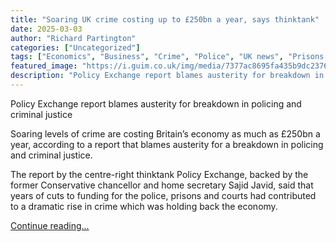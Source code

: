 ```yaml
---
title: "Soaring UK crime costing up to £250bn a year, says thinktank"
date: 2025-03-03
author: "Richard Partington"
categories: ["Uncategorized"]
tags: ["Economics", "Business", "Crime", "Police", "UK news", "Prisons and probation", "Society", "UK criminal justice", "Law"]
featured_image: "https://i.guim.co.uk/img/media/7377ac8695fa435b9dc2376840f3a7f458e4e820/401_243_2935_1761/master/2935.jpg?width=140&quality=85&auto=format&fit=max&s=72f7b16167a8cc696736fed3f9797c24"
description: "Policy Exchange report blames austerity for breakdown in policing and criminal justiceSoaring levels of crime are costing Britain’s economy as much as £250bn a ..."
---
```


Policy Exchange report blames austerity for breakdown in policing and criminal justice

Soaring levels of crime are costing Britain’s economy as much as £250bn a year, according to a report that blames austerity for a breakdown in policing and criminal justice.

The report by the centre-right thinktank Policy Exchange, backed by the former Conservative chancellor and home secretary Sajid Javid, said that years of cuts to funding for the police, prisons and courts had contributed to a dramatic rise in crime which was holding back the economy.

[Continue reading...](https://www.theguardian.com/business/2025/mar/03/soaring-uk-crime-cost-up-policy-exchange-policing-prisons)
